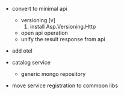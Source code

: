 - convert to minimal api 
    - versioning [v]
        1. install Asp.Versioning.Http
    - open api operation
    - unify the result response from api

- add otel

- catalog service
    - generic mongo repository


- move service registration to commoon libs